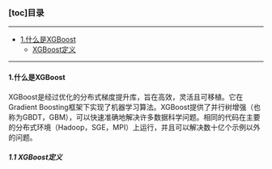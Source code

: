 ### [toc]目录

---

- [1.什么是XGBoost](#1)
   - [XGBoost定义](#1.1)
   
---

#### <span id = "1">1.什么是XGBoost</sapn>
XGBoost是经过优化的分布式梯度提升库，旨在高效，灵活且可移植。它在Gradient Boosting框架下实现了机器学习算法。XGBoost提供了并行树增强（也称为GBDT，GBM），可以快速准确地解决许多数据科学问题。相同的代码在主要的分布式环境（Hadoop，SGE，MPI）上运行，并且可以解决数十亿个示例以外的问题。

##### <span id = "1.1">1.1 XGBoost定义</sapn>
